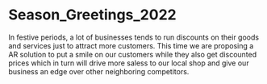 # Season_Greetings_2022
 In festive periods, a lot of businesses tends to run discounts on their goods and services just to attract more customers. This time we are proposing a AR solution to put a smile on our customers while  they also get discounted prices which in turn will drive more saless to our local shop and give our business an edge over other neighboring competitors.
